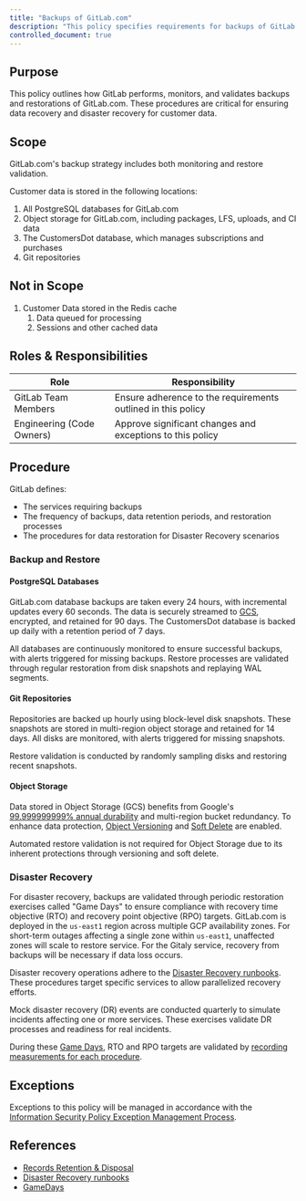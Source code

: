 ```yaml
---
title: "Backups of GitLab.com"
description: "This policy specifies requirements for backups of GitLab.com"
controlled_document: true
---
```


## Purpose

This policy outlines how GitLab performs, monitors, and validates backups and restorations of GitLab.com.
These procedures are critical for ensuring data recovery and disaster recovery for customer data.

## Scope

GitLab.com's backup strategy includes both monitoring and restore validation.

Customer data is stored in the following locations:

1. All PostgreSQL databases for GitLab.com
1. Object storage for GitLab.com, including packages, LFS, uploads, and CI data
1. The CustomersDot database, which manages subscriptions and purchases
1. Git repositories

## Not in Scope

1. Customer Data stored in the Redis cache
   1. Data queued for processing
   1. Sessions and other cached data

## Roles & Responsibilities

| Role                      | Responsibility                                                                 |
|---------------------------|--------------------------------------------------------------------------------|
| GitLab Team Members       | Ensure adherence to the requirements outlined in this policy                   |
| Engineering (Code Owners) | Approve significant changes and exceptions to this policy                      |

## Procedure

GitLab defines:

- The services requiring backups
- The frequency of backups, data retention periods, and restoration processes
- The procedures for data restoration for Disaster Recovery scenarios

### Backup and Restore

#### PostgreSQL Databases

GitLab.com database backups are taken every 24 hours, with incremental updates every 60 seconds. The data is securely streamed to [GCS](https://cloud.google.com/storage), encrypted, and retained for 90 days. The CustomersDot database is backed up daily with a retention period of 7 days.

All databases are continuously monitored to ensure successful backups, with alerts triggered for missing backups. Restore processes are validated through regular restoration from disk snapshots and replaying WAL segments.

#### Git Repositories

Repositories are backed up hourly using block-level disk snapshots. These snapshots are stored in multi-region object storage and retained for 14 days. All disks are monitored, with alerts triggered for missing snapshots.

Restore validation is conducted by randomly sampling disks and restoring recent snapshots.

#### Object Storage

Data stored in Object Storage (GCS) benefits from Google's [99.999999999% annual durability](https://cloud.google.com/storage/docs/storage-classes#descriptions) and multi-region bucket redundancy. To enhance data protection, [Object Versioning](https://cloud.google.com/storage/docs/object-versioning) and [Soft Delete](https://cloud.google.com/storage/docs/soft-delete) are enabled.

Automated restore validation is not required for Object Storage due to its inherent protections through versioning and soft delete.

### Disaster Recovery

For disaster recovery, backups are validated through periodic restoration exercises called "Game Days" to ensure compliance with recovery time objective (RTO) and recovery point objective (RPO) targets.
GitLab.com is deployed in the `us-east1` region across multiple GCP availability zones.
For short-term outages affecting a single zone within `us-east1`, unaffected zones will scale to restore service.
For the Gitaly service, recovery from backups will be necessary if data loss occurs.

Disaster recovery operations adhere to the [Disaster Recovery runbooks](https://gitlab.com/gitlab-com/runbooks/-/tree/master/docs/disaster-recovery).
These procedures target specific services to allow parallelized recovery efforts.

Mock disaster recovery (DR) events are conducted quarterly to simulate incidents affecting one or more services.
These exercises validate DR processes and readiness for real incidents.

During these [Game Days](https://gitlab.com/gitlab-com/runbooks/-/blob/master/docs/disaster-recovery/gameday.md), RTO and RPO targets are validated by [recording measurements for each procedure](https://gitlab.com/gitlab-com/runbooks/-/blob/master/docs/disaster-recovery/recovery-measurements.md).

## Exceptions

Exceptions to this policy will be managed in accordance with the [Information Security Policy Exception Management Process](/handbook/security/controlled-document-procedure/#exceptions).

## References

- [Records Retention & Disposal](/handbook/security/standards/records-retention-deletion/)
- [Disaster Recovery runbooks](https://gitlab.com/gitlab-com/runbooks/-/tree/master/docs/disaster-recovery)
- [GameDays](https://gitlab.com/gitlab-com/runbooks/-/blob/master/docs/disaster-recovery/gameday.md)
